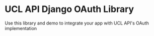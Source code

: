 # UCL API Django OAuth Library
Use this library and demo to integrate your app with UCL API's OAuth implementation
